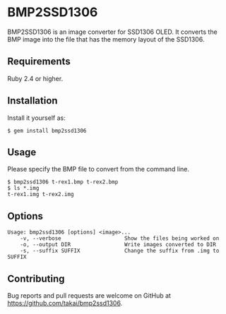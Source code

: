 # BMP2SSD1306

BMP2SSD1306 is an image converter for SSD1306 OLED. It converts the BMP image into the file that has the memory layout of the SSD1306.

## Requirements

Ruby 2.4 or higher.

## Installation

Install it yourself as:

```
$ gem install bmp2ssd1306
```

## Usage

Please specify the BMP file to convert from the command line.

```
$ bmp2ssd1306 t-rex1.bmp t-rex2.bmp
$ ls *.img
t-rex1.img t-rex2.img
```

## Options

```
Usage: bmp2ssd1306 [options] <image>...
    -v, --verbose                    Show the files being worked on
    -o, --output DIR                 Write images converted to DIR
    -s, --suffix SUFFIX              Change the suffix from .img to SUFFIX
```

## Contributing

Bug reports and pull requests are welcome on GitHub at https://github.com/takai/bmp2ssd1306.
